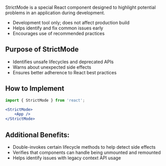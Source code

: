 StrictMode is a special React component designed to highlight potential problems in an application during development.

- Development tool only; does not affect production build
- Helps identify and fix common issues early
- Encourages use of recommended practices

## Purpose of StrictMode

- Identifies unsafe lifecycles and deprecated APIs
- Warns about unexpected side effects
- Ensures better adherence to React best practices

## How to Implement

```jsx
import { StrictMode } from 'react';

<StrictMode>
    <App />
</StrictMode>
```

## Additional Benefits:

- Double-invokes certain lifecycle methods to help detect side effects
- Verifies that components can handle being unmounted and remounted
- Helps identify issues with legacy context API usage
